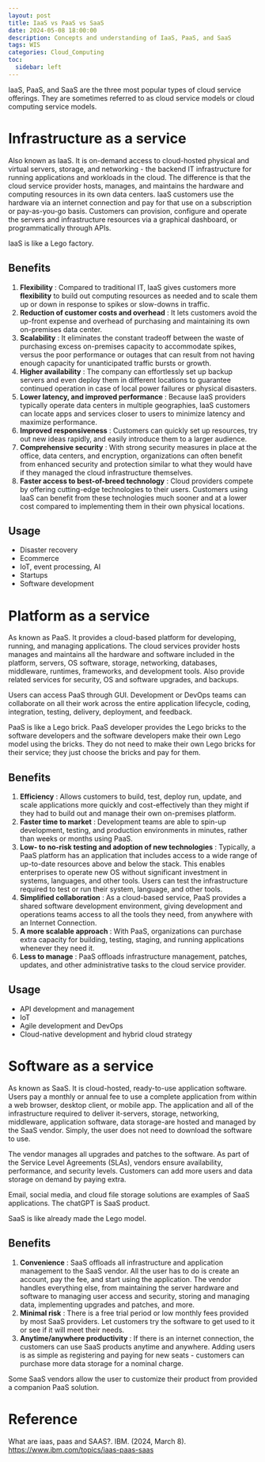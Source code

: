 ```yaml
---
layout: post
title: IaaS vs PaaS vs SaaS
date: 2024-05-08 18:00:00
description: Concepts and understanding of IaaS, PaaS, and SaaS
tags: WIS
categories: Cloud_Computing
toc:
  sidebar: left
---
```


IaaS, PaaS, and SaaS are the three most popular types of cloud service offerings. They are sometimes referred to as cloud service models or cloud computing service models.

# Infrastructure as a service

Also known as IaaS. It is on-demand access to cloud-hosted physical and virtual servers, storage, and networking - the backend IT infrastructure for running applications and workloads in the cloud.
The difference is that the cloud service provider hosts, manages, and maintains the hardware and computing resources in its own data centers. IaaS customers use the hardware via an internet connection and pay for that use on a subscription or pay-as-you-go basis.
Customers can provision, configure and operate the servers and infrastructure resources via a graphical dashboard, or programmatically through APIs.

IaaS is like a Lego factory.

## Benefits

1. **Flexibility** : Compared to traditional IT, IaaS gives customers more **flexibility** to build out computing resources as needed and to scale them up or down in response to spikes or slow-downs in traffic.
2. **Reduction of customer costs and overhead** : It lets customers avoid the up-front expense and overhead of purchasing and maintaining its own on-premises data center.
3. **Scalability** : It eliminates the constant tradeoff between the waste of purchasing excess on-premises capacity to accommodate spikes, versus the poor performance or outages that can result from not having enough capacity for unanticipated traffic bursts or growth.
4. **Higher availability** : The company can effortlessly set up backup servers and even deploy them in different locations to guarantee continued operation in case of local power failures or physical disasters.
5. **Lower latency, and improved performance** : Because IaaS providers typically operate data centers in multiple geographies, IaaS customers can locate apps and services closer to users to minimize latency and maximize performance.
6. **Improved responsiveness** : Customers can quickly set up resources, try out new ideas rapidly, and easily introduce them to a larger audience.
7. **Comprehensive security** : With strong security measures in place at the office, data centers, and encryption, organizations can often benefit from enhanced security and protection similar to what they would have if they managed the cloud infrastructure themselves.
8. **Faster access to best-of-breed technology** : Cloud providers compete by offering cutting-edge technologies to their users. Customers using IaaS can benefit from these technologies much sooner and at a lower cost compared to implementing them in their own physical locations.

## Usage

- Disaster recovery
- Ecommerce
- IoT, event processing, AI
- Startups
- Software development

# Platform as a service

As known as PaaS.
It provides a cloud-based platform for developing, running, and managing applications. The cloud services provider hosts manages and maintains all the hardware and software included in the platform, servers, OS software, storage, networking, databases, middleware, runtimes, frameworks, and development tools. Also provide related services for security, OS and software upgrades, and backups.

Users can access PaaS through GUI. Development or DevOps teams can collaborate on all their work across the entire application lifecycle, coding, integration, testing, delivery, deployment, and feedback.

PaaS is like a Lego brick. PaaS developer provides the Lego bricks to the software developers and the software developers make their own Lego model using the bricks. They do not need to make their own Lego bricks for their service; they just choose the bricks and pay for them.

## Benefits

1. **Efficiency** : Allows customers to build, test, deploy run, update, and scale applications more quickly and cost-effectively than they might if they had to build out and manage their own on-premises platform.
2. **Faster time to market** : Development teams are able to spin-up development, testing, and production environments in minutes, rather than weeks or months using PaaS.
3. **Low- to no-risk testing and adoption of new technologies** : Typically, a PaaS platform has an application that includes access to a wide range of up-to-date resources above and below the stack. This enables enterprises to operate new OS without significant investment in systems, languages, and other tools. Users can test the infrastructure required to test or run their system, language, and other tools.
4. **Simplified collaboration** : As a cloud-based service, PaaS provides a shared software development environment, giving development and operations teams access to all the tools they need, from anywhere with an Internet Connection.
5. **A more scalable approach** : With PaaS, organizations can purchase extra capacity for building, testing, staging, and running applications whenever they need it.
6. **Less to manage** : PaaS offloads infrastructure management, patches, updates, and other administrative tasks to the cloud service provider.

## Usage

- API development and management
- IoT
- Agile development and DevOps
- Cloud-native development and hybrid cloud strategy

# Software as a service

As known as SaaS. It is cloud-hosted, ready-to-use application software. Users pay a monthly or annual fee to use a complete application from within a web browser, desktop client, or mobile app. The application and all of the infrastructure required to deliver it-servers, storage, networking, middleware, application software, data storage-are hosted and managed by the SaaS vendor. Simply, the user does not need to download the software to use.

The vendor manages all upgrades and patches to the software. As part of the Service Level Agreements (SLAs), vendors ensure availability, performance, and security levels. Customers can add more users and data storage on demand by paying extra.

Email, social media, and cloud file storage solutions are examples of SaaS applications. The chatGPT is SaaS product.

SaaS is like already made the Lego model.

## Benefits

1. **Convenience** : SaaS offloads all infrastructure and application management to the SaaS vendor. All the user has to do is create an account, pay the fee, and start using the application. The vendor handles everything else, from maintaining the server hardware and software to managing user access and security, storing and managing data, implementing upgrades and patches, and more.
2. **Minimal risk** : There is a free trial period or low monthly fees provided by most SaaS providers. Let customers try the software to get used to it or see if it will meet their needs.
3. **Anytime/anywhere productivity** : If there is an internet connection, the customers can use SaaS products anytime and anywhere. Adding users is as simple as registering and paying for new seats - customers can purchase more data storage for a nominal charge.

Some SaaS vendors allow the user to customize their product from provided a companion PaaS solution.

# Reference

What are iaas, paas and SAAS?. IBM. (2024, March 8). https://www.ibm.com/topics/iaas-paas-saas
